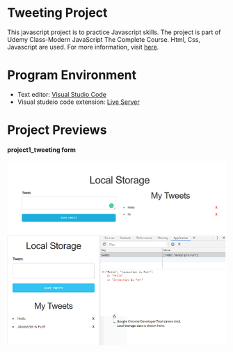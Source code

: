 # Tweeting Project

This javascript project is to practice Javascript skills. The project is part of Udemy Class-Modern JavaScript The Complete Course. Html, Css, Javascript are used.
For more information, visit [here](https://www.udemy.com/modern-javascript-the-complete-course-build-10-projects/). 

# Program Environment
- Text editor: [Visual Studio Code](https://code.visualstudio.com/)
- Visual studeio code extension: [Live Server](https://marketplace.visualstudio.com/items?itemName=ritwickdey.LiveServer)


# Project Previews
#### project1_tweeting form 
![ ](https://github.com/faith7/Javascript_Projects/blob/master/1.%20LocalStorageForm/tweet_add.png)
![ ](https://github.com/faith7/Javascript_Projects/blob/master/1.%20LocalStorageForm/tweet_localStorage.png)
